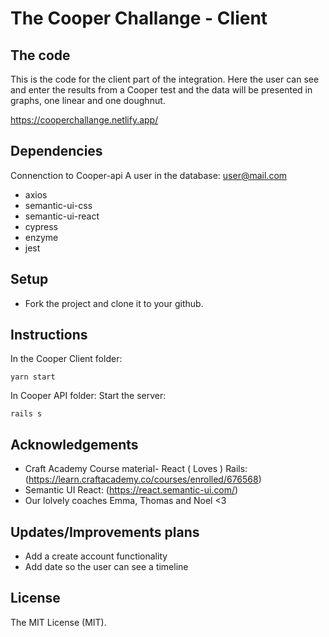 # The Cooper Challange - Client

## The code
This is the code for the client part of the integration. Here the user can see and enter the results from a Cooper test and the data will be presented in graphs, one linear and one doughnut. 

https://cooperchallange.netlify.app/

## Dependencies
Connenction to Cooper-api
A user in the database: user@mail.com

- axios
- semantic-ui-css
- semantic-ui-react
- cypress
- enzyme
- jest

## Setup
- Fork the project and clone it to your github. 

## Instructions
In the Cooper Client folder:

```
yarn start
```

In Cooper API folder:
Start the server:
```
rails s
```

## Acknowledgements
- Craft Academy Course material- React ( Loves ) Rails: (https://learn.craftacademy.co/courses/enrolled/676568)
- Semantic UI React: (https://react.semantic-ui.com/)
- Our lolvely coaches Emma, Thomas and Noel <3


## Updates/Improvements plans
- Add a create account functionality
- Add date so the user can see a timeline 

## License
The MIT License (MIT).













